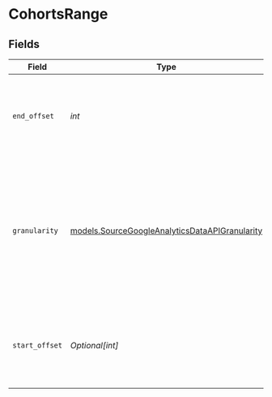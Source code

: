 # CohortsRange


## Fields

| Field                                                                                                                      | Type                                                                                                                       | Required                                                                                                                   | Description                                                                                                                |
| -------------------------------------------------------------------------------------------------------------------------- | -------------------------------------------------------------------------------------------------------------------------- | -------------------------------------------------------------------------------------------------------------------------- | -------------------------------------------------------------------------------------------------------------------------- |
| `end_offset`                                                                                                               | *int*                                                                                                                      | :heavy_check_mark:                                                                                                         | Specifies the end date of the extended reporting date range for a cohort report.                                           |
| `granularity`                                                                                                              | [models.SourceGoogleAnalyticsDataAPIGranularity](../models/sourcegoogleanalyticsdataapigranularity.md)                     | :heavy_check_mark:                                                                                                         | The granularity used to interpret the startOffset and endOffset for the extended reporting date range for a cohort report. |
| `start_offset`                                                                                                             | *Optional[int]*                                                                                                            | :heavy_minus_sign:                                                                                                         | Specifies the start date of the extended reporting date range for a cohort report.                                         |